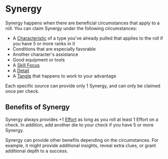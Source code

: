 # Synergy

Synergy happens when there are beneficial circumstances that apply to a roll. You can claim Synergy under the following circumstances:

- A [Characteristic](Characteristics.md) of a type you've already pulled that applies to the roll if you have 5 or more ranks in it
- Conditions that are especially favorable
- Another character's assistance
- Good equipment or tools
- A [Skill Focus](Skills.md)
- A [Detail](Details.md)
- A [Tangle](Tangles.md) that happens to work to your advantage

Each specific source can provide only 1 Synergy, and can only be claimed once per check.

## Benefits of Synergy

Synergy always provides +1 [Effort](Effort.md) as long as you roll at least 1 Effort on a check. In addition, add another die to your check if you have 5 or more Synergy.

Synergy can provide other benefits depending on the circumstances. For example, it might provide additional insights, reveal extra clues, or grant additional depth to a success.